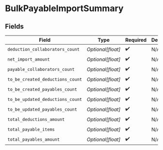 # BulkPayableImportSummary


## Fields

| Field                            | Type                             | Required                         | Description                      |
| -------------------------------- | -------------------------------- | -------------------------------- | -------------------------------- |
| `deduction_collaborators_count`  | *Optional[float]*                | :heavy_check_mark:               | N/A                              |
| `net_import_amount`              | *Optional[float]*                | :heavy_check_mark:               | N/A                              |
| `payable_collaborators_count`    | *Optional[float]*                | :heavy_check_mark:               | N/A                              |
| `to_be_created_deductions_count` | *Optional[float]*                | :heavy_check_mark:               | N/A                              |
| `to_be_created_payables_count`   | *Optional[float]*                | :heavy_check_mark:               | N/A                              |
| `to_be_updated_deductions_count` | *Optional[float]*                | :heavy_check_mark:               | N/A                              |
| `to_be_updated_payables_count`   | *Optional[float]*                | :heavy_check_mark:               | N/A                              |
| `total_deductions_amount`        | *Optional[float]*                | :heavy_check_mark:               | N/A                              |
| `total_payable_items`            | *Optional[float]*                | :heavy_check_mark:               | N/A                              |
| `total_payables_amount`          | *Optional[float]*                | :heavy_check_mark:               | N/A                              |